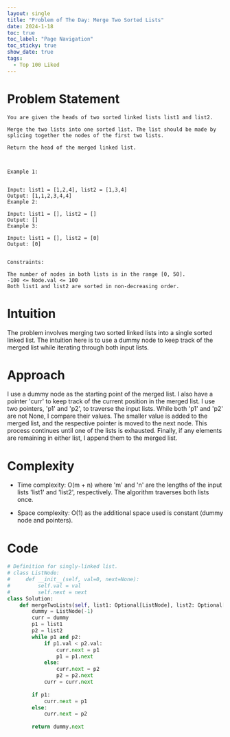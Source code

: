```yaml
---
layout: single
title: "Problem of The Day: Merge Two Sorted Lists"
date: 2024-1-18
toc: true
toc_label: "Page Navigation"
toc_sticky: true
show_date: true
tags:
  - Top 100 Liked
---
```

# Problem Statement
```
You are given the heads of two sorted linked lists list1 and list2.

Merge the two lists into one sorted list. The list should be made by splicing together the nodes of the first two lists.

Return the head of the merged linked list.

 

Example 1:


Input: list1 = [1,2,4], list2 = [1,3,4]
Output: [1,1,2,3,4,4]
Example 2:

Input: list1 = [], list2 = []
Output: []
Example 3:

Input: list1 = [], list2 = [0]
Output: [0]
 

Constraints:

The number of nodes in both lists is in the range [0, 50].
-100 <= Node.val <= 100
Both list1 and list2 are sorted in non-decreasing order.
```

# Intuition
The problem involves merging two sorted linked lists into a single sorted linked list. The intuition here is to use a dummy node to keep track of the merged list while iterating through both input lists.

# Approach
I use a dummy node as the starting point of the merged list. I also have a pointer 'curr' to keep track of the current position in the merged list. I use two pointers, 'p1' and 'p2', to traverse the input lists. While both 'p1' and 'p2' are not None, I compare their values. The smaller value is added to the merged list, and the respective pointer is moved to the next node. This process continues until one of the lists is exhausted. Finally, if any elements are remaining in either list, I append them to the merged list.

# Complexity
- Time complexity:
O(m + n) where 'm' and 'n' are the lengths of the input lists 'list1' and 'list2', respectively. The algorithm traverses both lists once.

- Space complexity:
O(1) as the additional space used is constant (dummy node and pointers).

# Code
```python
# Definition for singly-linked list.
# class ListNode:
#     def __init__(self, val=0, next=None):
#         self.val = val
#         self.next = next
class Solution:
    def mergeTwoLists(self, list1: Optional[ListNode], list2: Optional[ListNode]) -> Optional[ListNode]:
        dummy = ListNode(-1)
        curr = dummy
        p1 = list1
        p2 = list2
        while p1 and p2:
            if p1.val < p2.val:
                curr.next = p1
                p1 = p1.next
            else:
                curr.next = p2
                p2 = p2.next
            curr = curr.next
        
        if p1:
            curr.next = p1
        else:
            curr.next = p2
        
        return dummy.next
```